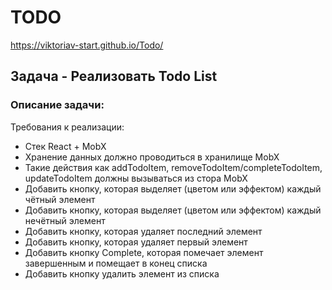 # TODO
<https://viktoriav-start.github.io/Todo/>

## Задача - Реализовать Todo List

### Описание задачи:

Требования к реализации:
- Стек React + MobX
- Хранение данных должно проводиться в хранилище MobX
- Такие действия как addTodoItem, removeTodoItem/completeTodoItem, updateTodoItem должны вызываться из стора MobX
- Добавить кнопку, которая выделяет (цветом или эффектом) каждый чётный элемент
- Добавить кнопку, которая выделяет (цветом или эффектом) каждый нечётный элемент
- Добавить кнопку, которая удаляет последний элемент
- Добавить кнопку, которая удаляет первый элемент
- Добавить кнопку Complete, которая помечает элемент завершенным и помещает в конец
списка
- Добавить кнопку удалить элемент из списка
